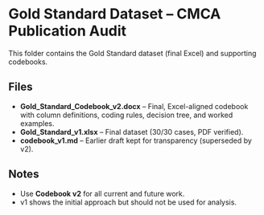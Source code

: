 # Gold Standard Dataset – CMCA Publication Audit

This folder contains the Gold Standard dataset (final Excel) and supporting codebooks.

## Files

- **Gold_Standard_Codebook_v2.docx** – Final, Excel-aligned codebook with column definitions, coding rules, decision tree, and worked examples.  
- **Gold_Standard_v1.xlsx** – Final dataset (30/30 cases, PDF verified).  
- **codebook_v1.md** – Earlier draft kept for transparency (superseded by v2).

## Notes
- Use **Codebook v2** for all current and future work.
- v1 shows the initial approach but should not be used for analysis.
